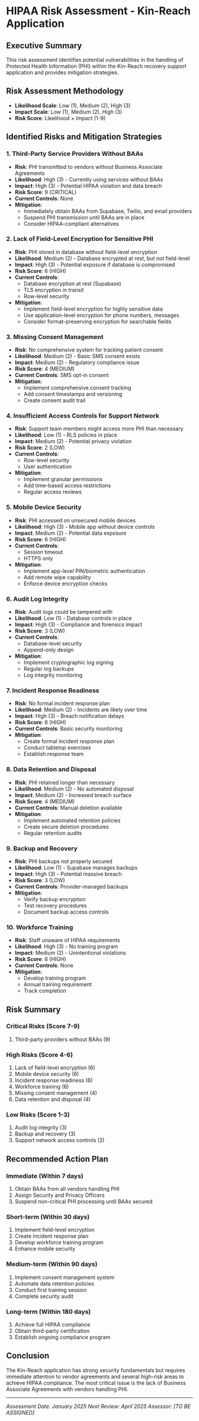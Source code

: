 # HIPAA Risk Assessment - Kin-Reach Application

## Executive Summary
This risk assessment identifies potential vulnerabilities in the handling of Protected Health Information (PHI) within the Kin-Reach recovery support application and provides mitigation strategies.

## Risk Assessment Methodology
- **Likelihood Scale**: Low (1), Medium (2), High (3)
- **Impact Scale**: Low (1), Medium (2), High (3)
- **Risk Score**: Likelihood × Impact (1-9)

## Identified Risks and Mitigation Strategies

### 1. Third-Party Service Providers Without BAAs
- **Risk**: PHI transmitted to vendors without Business Associate Agreements
- **Likelihood**: High (3) - Currently using services without BAAs
- **Impact**: High (3) - Potential HIPAA violation and data breach
- **Risk Score**: 9 (CRITICAL)
- **Current Controls**: None
- **Mitigation**: 
  - Immediately obtain BAAs from Supabase, Twilio, and email providers
  - Suspend PHI transmission until BAAs are in place
  - Consider HIPAA-compliant alternatives

### 2. Lack of Field-Level Encryption for Sensitive PHI
- **Risk**: PHI stored in database without field-level encryption
- **Likelihood**: Medium (2) - Database encrypted at rest, but not field-level
- **Impact**: High (3) - Potential exposure if database is compromised
- **Risk Score**: 6 (HIGH)
- **Current Controls**: 
  - Database encryption at rest (Supabase)
  - TLS encryption in transit
  - Row-level security
- **Mitigation**:
  - Implement field-level encryption for highly sensitive data
  - Use application-level encryption for phone numbers, messages
  - Consider format-preserving encryption for searchable fields

### 3. Missing Consent Management
- **Risk**: No comprehensive system for tracking patient consent
- **Likelihood**: Medium (2) - Basic SMS consent exists
- **Impact**: Medium (2) - Regulatory compliance issue
- **Risk Score**: 4 (MEDIUM)
- **Current Controls**: SMS opt-in consent
- **Mitigation**:
  - Implement comprehensive consent tracking
  - Add consent timestamps and versioning
  - Create consent audit trail

### 4. Insufficient Access Controls for Support Network
- **Risk**: Support team members might access more PHI than necessary
- **Likelihood**: Low (1) - RLS policies in place
- **Impact**: Medium (2) - Potential privacy violation
- **Risk Score**: 2 (LOW)
- **Current Controls**: 
  - Row-level security
  - User authentication
- **Mitigation**:
  - Implement granular permissions
  - Add time-based access restrictions
  - Regular access reviews

### 5. Mobile Device Security
- **Risk**: PHI accessed on unsecured mobile devices
- **Likelihood**: High (3) - Mobile app without device controls
- **Impact**: Medium (2) - Potential data exposure
- **Risk Score**: 6 (HIGH)
- **Current Controls**: 
  - Session timeout
  - HTTPS only
- **Mitigation**:
  - Implement app-level PIN/biometric authentication
  - Add remote wipe capability
  - Enforce device encryption checks

### 6. Audit Log Integrity
- **Risk**: Audit logs could be tampered with
- **Likelihood**: Low (1) - Database controls in place
- **Impact**: High (3) - Compliance and forensics impact
- **Risk Score**: 3 (LOW)
- **Current Controls**: 
  - Database-level security
  - Append-only design
- **Mitigation**:
  - Implement cryptographic log signing
  - Regular log backups
  - Log integrity monitoring

### 7. Incident Response Readiness
- **Risk**: No formal incident response plan
- **Likelihood**: Medium (2) - Incidents are likely over time
- **Impact**: High (3) - Breach notification delays
- **Risk Score**: 6 (HIGH)
- **Current Controls**: Basic security monitoring
- **Mitigation**:
  - Create formal incident response plan
  - Conduct tabletop exercises
  - Establish response team

### 8. Data Retention and Disposal
- **Risk**: PHI retained longer than necessary
- **Likelihood**: Medium (2) - No automated disposal
- **Impact**: Medium (2) - Increased breach surface
- **Risk Score**: 4 (MEDIUM)
- **Current Controls**: Manual deletion available
- **Mitigation**:
  - Implement automated retention policies
  - Create secure deletion procedures
  - Regular retention audits

### 9. Backup and Recovery
- **Risk**: PHI backups not properly secured
- **Likelihood**: Low (1) - Supabase manages backups
- **Impact**: High (3) - Potential massive breach
- **Risk Score**: 3 (LOW)
- **Current Controls**: Provider-managed backups
- **Mitigation**:
  - Verify backup encryption
  - Test recovery procedures
  - Document backup access controls

### 10. Workforce Training
- **Risk**: Staff unaware of HIPAA requirements
- **Likelihood**: High (3) - No training program
- **Impact**: Medium (2) - Unintentional violations
- **Risk Score**: 6 (HIGH)
- **Current Controls**: None
- **Mitigation**:
  - Develop training program
  - Annual training requirement
  - Track completion

## Risk Summary

### Critical Risks (Score 7-9)
1. Third-party providers without BAAs (9)

### High Risks (Score 4-6)
1. Lack of field-level encryption (6)
2. Mobile device security (6)
3. Incident response readiness (6)
4. Workforce training (6)
5. Missing consent management (4)
6. Data retention and disposal (4)

### Low Risks (Score 1-3)
1. Audit log integrity (3)
2. Backup and recovery (3)
3. Support network access controls (2)

## Recommended Action Plan

### Immediate (Within 7 days)
1. Obtain BAAs from all vendors handling PHI
2. Assign Security and Privacy Officers
3. Suspend non-critical PHI processing until BAAs secured

### Short-term (Within 30 days)
1. Implement field-level encryption
2. Create incident response plan
3. Develop workforce training program
4. Enhance mobile security

### Medium-term (Within 90 days)
1. Implement consent management system
2. Automate data retention policies
3. Conduct first training session
4. Complete security audit

### Long-term (Within 180 days)
1. Achieve full HIPAA compliance
2. Obtain third-party certification
3. Establish ongoing compliance program

## Conclusion
The Kin-Reach application has strong security fundamentals but requires immediate attention to vendor agreements and several high-risk areas to achieve HIPAA compliance. The most critical issue is the lack of Business Associate Agreements with vendors handling PHI.

---
*Assessment Date: January 2025*
*Next Review: April 2025*
*Assessor: [TO BE ASSIGNED]*